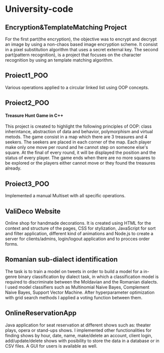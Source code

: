 # University-code

## Encryption&TemplateMatching Project
For the first part(the encryption), the objective was to encrypt and
decrypt an image by using a non-chaos based image encryption
scheme. It consist in a pixel substitution algorithm that uses a
secret external key. The second part(pattern recognition), is a project that focuses on the character recognition by using an
template matching algorithm.
## Proiect1_POO
  Various operations applied to a circular linked list using OOP concepts.
## Proiect2_POO
  #### Treasure Hunt Game in C++
This project is created to highlight the following principles of OOP: class inherintance, abstraction of data and behavior, polymorphism
and virtual metods. The game consist in a map which there are 3
treasures and 4 seekers. The seekers are placed in each corner of
the map. Each player make only one move per round and he cannot step on someone else's square. At the final of every round, it will be displayed the position and the status of every player. The game
ends when there are no more squares to be explored or the players either cannot move or they found the treasures already.

## Proiect3_POO
Implemented a manual Multiset with all specific operations.


## ValiDeco Website
Online shop for handmade decorations. It is created using HTML for the context and structure of the pages, CSS for stylization, JavaScript for sort and filter application, different kind of animations and Node.js to create a server for clients/admins, login/logout application and to procces order forms.

## Romanian sub-dialect identification
The task is to train a model on tweets in order to build a model for a
in-genre binary classification by dialect task, in which a classification model is required to discriminate between the Moldavian and the Romanian dialects. I used model classifiers such as Multinomial
Naive Bayes, Complement Naive Bayes, Support Vector Machine. After hyperparameter optimization with grid search methods I applied a voting function between them.

## OnlineReservationApp
Java application for seat reservation at different shows such as: theater plays, opera or stand-ups shows. I implemented other functionalities for finding shows by hour, date, name, make/delete an account, client login, add/update/delete shows with posibility to store the data in a database or in CSV files. A GUI for users is available as well. 
